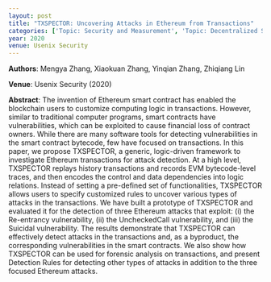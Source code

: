 ```yaml
---
layout: post
title: "TXSPECTOR: Uncovering Attacks in Ethereum from Transactions"
categories: ['Topic: Security and Measurement', 'Topic: Decentralized Systems', '2020', 'Venue: Usenix Security']
year: 2020
venue: Usenix Security
---
```

**Authors**: Mengya Zhang, Xiaokuan Zhang, Yinqian Zhang, Zhiqiang Lin

**Venue**: Usenix Security (2020)

**Abstract**: The invention of Ethereum smart contract has enabled the blockchain users to customize computing logic in transactions. However, similar to traditional computer programs, smart contracts have vulnerabilities, which can be exploited to cause financial loss of contract owners. While there are many software tools for detecting vulnerabilities in the smart contract bytecode, few have focused on transactions. In this paper, we propose TXSPECTOR, a generic, logic-driven framework to investigate Ethereum transactions for attack detection. At a high level, TXSPECTOR replays history transactions and records EVM bytecode-level traces, and then encodes the control and data dependencies into logic relations. Instead of setting a pre-defined set of functionalities, TXSPECTOR allows users to specify customized rules to uncover various types of attacks in the transactions. We have built a prototype of TXSPECTOR and evaluated it for the detection of three Ethereum attacks that exploit: (i) the Re-entrancy vulnerability, (ii) the UncheckedCall vulnerability, and (iii) the Suicidal vulnerability. The results demonstrate that TXSPECTOR can effectively detect attacks in the transactions and, as a byproduct, the corresponding vulnerabilities in the smart contracts. We also show how TXSPECTOR can be used for forensic analysis on transactions, and present Detection Rules for detecting other types of attacks in addition to the three focused Ethereum attacks.
